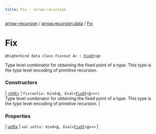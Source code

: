 ```yaml
---
title: Fix - arrow-recursion
---
```


[arrow-recursion](../../index.html) / [arrow.recursion.data](../index.html) / [Fix](./index.html)

# Fix

`@higherkind data class Fix<out A> : `[`FixOf`](../-fix-of.html)`<`[`A`](index.html#A)`>`

Type level combinator for obtaining the fixed point of a type.
This type is the type level encoding of primitive recursion.

### Constructors

| [&lt;init&gt;](-init-.html) | `Fix(unfix: Kind<`[`A`](index.html#A)`, Eval<`[`FixOf`](../-fix-of.html)`<`[`A`](index.html#A)`>>>)`<br>Type level combinator for obtaining the fixed point of a type. This type is the type level encoding of primitive recursion. |

### Properties

| [unfix](unfix.html) | `val unfix: Kind<`[`A`](index.html#A)`, Eval<`[`FixOf`](../-fix-of.html)`<`[`A`](index.html#A)`>>>` |

